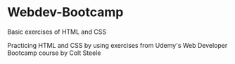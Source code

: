 # Webdev-Bootcamp
Basic exercises of HTML and CSS

Practicing HTML and CSS by using exercises from Udemy's Web Developer Bootcamp course by Colt Steele
